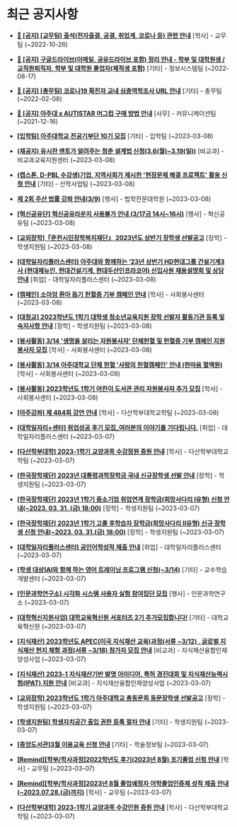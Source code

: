 # 최근 공지사항

* **[📌 [공지] [교무팀] 출석(전자출결, 공결, 취업계, 코로나 등) 관련 안내](http://ajou.ac.kr/kr/ajou/notice.do?mode=view&amp;articleNo=205552&amp;article.offset=0&amp;articleLimit=30)**
 [학사] - 교무팀 (~2022-10-26)

* **[📌 [공지] 구글드라이브(이메일, 공유드라이브 포함) 정리 안내 - 학부 및 대학원생 / 교직원퇴직자, 학부 및 대학원 졸업자(제적생 포함)](http://ajou.ac.kr/kr/ajou/notice.do?mode=view&amp;articleNo=202858&amp;article.offset=0&amp;articleLimit=30)**
 [기타] - 정보시스템팀 (~2022-08-17)

* **[📌 [공지] [총무팀] 코로나19 확진자 교내 심층역학조사 URL 안내](http://ajou.ac.kr/kr/ajou/notice.do?mode=view&amp;articleNo=180493&amp;article.offset=0&amp;articleLimit=30)**
 [기타] - 총무팀 (~2022-02-08)

* **[📌 [공지] 아주대 x AUTISTAR 머그컵 구매 방법 안내](http://ajou.ac.kr/kr/ajou/notice.do?mode=view&amp;articleNo=147976&amp;article.offset=0&amp;articleLimit=30)**
 [사무] - 커뮤니케이션팀 (~2021-12-16)

* **[[입학팀] 아주대학교 전공기부단 10기 모집](http://ajou.ac.kr/kr/ajou/notice.do?mode=view&amp;articleNo=211671&amp;article.offset=0&amp;articleLimit=30)**
 [기타] - 입학팀 (~2023-03-08)

* **[(재공지) 유시찬 멘토가 알려주는 청춘 설계법 신청(3.6(월)~3.19(일))](http://ajou.ac.kr/kr/ajou/notice.do?mode=view&amp;articleNo=211668&amp;article.offset=0&amp;articleLimit=30)**
 [비교과] - 비교과교육지원센터 (~2023-03-08)

* **[(캡스톤, D-PBL 수강생)기업, 지역사회가 제시한 &#x27;현장문제 해결 프로젝트&#x27; 활용 신청 안내](http://ajou.ac.kr/kr/ajou/notice.do?mode=view&amp;articleNo=211665&amp;article.offset=0&amp;articleLimit=30)**
 [기타] - 산학사업팀 (~2023-03-08)

* **[제 2회 주산 법률 강좌 안내(3/9)](http://ajou.ac.kr/kr/ajou/notice.do?mode=view&amp;articleNo=211664&amp;article.offset=0&amp;articleLimit=30)**
 [행사] - 법학전문대학원 (~2023-03-08)

* **[[혁신공유단] 혁신공유라운지 사용불가 안내 (3/17금 14시~16시)](http://ajou.ac.kr/kr/ajou/notice.do?mode=view&amp;articleNo=211656&amp;article.offset=0&amp;articleLimit=30)**
 [행사] - 혁신공유팀 (~2023-03-08)

* **[[교외장학]『춘천시민장학복지재단』 2023년도 상반기 장학생 선발공고](http://ajou.ac.kr/kr/ajou/notice.do?mode=view&amp;articleNo=211648&amp;article.offset=0&amp;articleLimit=30)**
 [장학] - 학생지원팀 (~2023-03-08)

* **[[대학일자리플러스센터] 아주대와 함께하는 ‘23년 상반기 HD현대그룹 건설기계3사 (현대제뉴인, 현대건설기계, 현대두산인프라코어) 신입사원 채용설명회 및 상담 안내](http://ajou.ac.kr/kr/ajou/notice.do?mode=view&amp;articleNo=211645&amp;article.offset=0&amp;articleLimit=30)**
 [취업] - 대학일자리플러스센터 (~2023-03-08)

* **[[캠페인] 소아암 환아 돕기 헌혈증 기부 캠페인 안내](http://ajou.ac.kr/kr/ajou/notice.do?mode=view&amp;articleNo=211644&amp;article.offset=0&amp;articleLimit=30)**
 [학사] - 사회봉사센터 (~2023-03-08)

* **[[대청교] 2023학년도 1학기 대학생 청소년교육지원 장학 선발자 활동기관 등록 및 숙지사항 안내](http://ajou.ac.kr/kr/ajou/notice.do?mode=view&amp;articleNo=211643&amp;article.offset=0&amp;articleLimit=30)**
 [장학] - 학생지원팀 (~2023-03-08)

* **[[봉사활동] 3/14 &#x27;생명을 살리는 자원봉사자&#x27; 단체헌혈 및 헌혈증 기부 캠페인 지원 봉사자 모집](http://ajou.ac.kr/kr/ajou/notice.do?mode=view&amp;articleNo=211637&amp;article.offset=0&amp;articleLimit=30)**
 [학사] - 사회봉사센터 (~2023-03-08)

* **[[봉사활동] 3/14 아주대학교 단체 헌혈 &#x27;사랑의 헌혈캠페인&#x27; 안내 (한마음 혈액원)](http://ajou.ac.kr/kr/ajou/notice.do?mode=view&amp;articleNo=211635&amp;article.offset=0&amp;articleLimit=30)**
 [학사] - 사회봉사센터 (~2023-03-08)

* **[[봉사활동] 2023학년도 1학기 어린이 도서관 관리 자원봉사자 추가 모집](http://ajou.ac.kr/kr/ajou/notice.do?mode=view&amp;articleNo=211634&amp;article.offset=0&amp;articleLimit=30)**
 [학사] - 사회봉사센터 (~2023-03-08)

* **[[아주강좌] 제 484회 강연 안내](http://ajou.ac.kr/kr/ajou/notice.do?mode=view&amp;articleNo=211631&amp;article.offset=0&amp;articleLimit=30)**
 [학사] - 다산학부대학교학팀 (~2023-03-08)

* **[[대학일자리+센터] 취업성공 후기 모집_여러분의 이야기를 기다립니다.](http://ajou.ac.kr/kr/ajou/notice.do?mode=view&amp;articleNo=211619&amp;article.offset=0&amp;articleLimit=30)**
 [취업] - 대학일자리플러스센터 (~2023-03-07)

* **[[다산학부대학] 2023-1학기 교양과목 수강정원 증원 안내](http://ajou.ac.kr/kr/ajou/notice.do?mode=view&amp;articleNo=211614&amp;article.offset=0&amp;articleLimit=30)**
 [학사] - 다산학부대학교학팀 (~2023-03-07)

* **[[한국장학재단] 2023년 대통령과학장학금 국내 신규장학생 선발 안내](http://ajou.ac.kr/kr/ajou/notice.do?mode=view&amp;articleNo=211611&amp;article.offset=0&amp;articleLimit=30)**
 [장학] - 학생지원팀 (~2023-03-07)

* **[[한국장학재단] 2023년 1학기 중소기업 취업연계 장학금(희망사다리 Ⅰ유형) 신청 안내(~2023. 03. 31. (금) 18:00)](http://ajou.ac.kr/kr/ajou/notice.do?mode=view&amp;articleNo=211606&amp;article.offset=0&amp;articleLimit=30)**
 [장학] - 학생지원팀 (~2023-03-07)

* **[[한국장학재단] 2023년 1학기 고졸 후학습자 장학금(희망사다리 Ⅱ유형) 신규 장학생 신청 안내(~2023. 03. 31.(금) 18:00)](http://ajou.ac.kr/kr/ajou/notice.do?mode=view&amp;articleNo=211604&amp;article.offset=0&amp;articleLimit=30)**
 [장학] - 학생지원팀 (~2023-03-07)

* **[[대학일자리플러스센터] 공인어학성적 제출 안내](http://ajou.ac.kr/kr/ajou/notice.do?mode=view&amp;articleNo=211602&amp;article.offset=0&amp;articleLimit=30)**
 [취업] - 대학일자리플러스센터 (~2023-03-07)

* **[[학생 대상]AI와 함께 하는 영어 트레이닝 프로그램 신청(~3/14)](http://ajou.ac.kr/kr/ajou/notice.do?mode=view&amp;articleNo=211596&amp;article.offset=0&amp;articleLimit=30)**
 [기타] - 교수학습개발센터 (~2023-03-07)

* **[[인문과학연구소] 시각화 시스템 사용자 실험 참여집단 모집](http://ajou.ac.kr/kr/ajou/notice.do?mode=view&amp;articleNo=211574&amp;article.offset=0&amp;articleLimit=30)**
 [행사] - 인문과학연구소 (~2023-03-07)

* **[[대학혁신지원사업] 대학교육혁신원 서포터즈 2기 추가모집합니다!](http://ajou.ac.kr/kr/ajou/notice.do?mode=view&amp;articleNo=211560&amp;article.offset=0&amp;articleLimit=30)**
 [기타] - 대학교육혁신원 (~2023-03-07)

* **[[지식재산] 2023학년도 APEC(미국 지식재산 교육)과정(서류 ~3/12) , 글로벌 지식재산 현지 체험 과정(서류 ~3/18) 참가자 모집 안내](http://ajou.ac.kr/kr/ajou/notice.do?mode=view&amp;articleNo=211559&amp;article.offset=0&amp;articleLimit=30)**
 [비교과] - 지식재산융합인재양성사업 (~2023-03-07)

* **[[지식재산] 2023-1 지식재산기반 발명 아이디어, 특허 경진대회 및 지식재산능력시험(IPAT) 지원 안내](http://ajou.ac.kr/kr/ajou/notice.do?mode=view&amp;articleNo=211558&amp;article.offset=0&amp;articleLimit=30)**
 [비교과] - 지식재산융합인재양성사업 (~2023-03-07)

* **[[교외장학] 2023학년도 1학기 아주대학교 총동문회 동문장학생 선발공고](http://ajou.ac.kr/kr/ajou/notice.do?mode=view&amp;articleNo=211551&amp;article.offset=0&amp;articleLimit=30)**
 [장학] - 학생지원팀 (~2023-03-07)

* **[[학생지원팀] 학생자치공간 출입 권한 등록 절차 안내](http://ajou.ac.kr/kr/ajou/notice.do?mode=view&amp;articleNo=211549&amp;article.offset=0&amp;articleLimit=30)**
 [기타] - 학생지원팀 (~2023-03-07)

* **[[중앙도서관]3월 이용교육 신청 안내](http://ajou.ac.kr/kr/ajou/notice.do?mode=view&amp;articleNo=211548&amp;article.offset=0&amp;articleLimit=30)**
 [기타] - 학술정보팀 (~2023-03-07)

* **[[Remind][학부/학사과정]2022학년도 후기(2023년 8월) 조기졸업 신청 안내](http://ajou.ac.kr/kr/ajou/notice.do?mode=view&amp;articleNo=211542&amp;article.offset=0&amp;articleLimit=30)**
 [학사] - 교무팀 (~2023-03-07)

* **[[Remind][학부/학사과정]2023년 8월 졸업예정자 어학졸업인증제 성적 제출 안내(~2023.07.28.(금)까지)](http://ajou.ac.kr/kr/ajou/notice.do?mode=view&amp;articleNo=211541&amp;article.offset=0&amp;articleLimit=30)**
 [학사] - 교무팀 (~2023-03-07)

* **[[다산학부대학] 2023-1학기 교양과목 수강인원 증원 안내](http://ajou.ac.kr/kr/ajou/notice.do?mode=view&amp;articleNo=211539&amp;article.offset=0&amp;articleLimit=30)**
 [학사] - 다산학부대학교학팀 (~2023-03-07)

